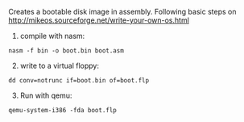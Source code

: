 Creates a bootable disk image in assembly.
Following basic steps on http://mikeos.sourceforge.net/write-your-own-os.html

1. compile with nasm:
  ```
  nasm -f bin -o boot.bin boot.asm
  ```
2. write to a virtual floppy:
  ```
  dd conv=notrunc if=boot.bin of=boot.flp
  ```
3. Run with qemu:
  ```
  qemu-system-i386 -fda boot.flp
  ```